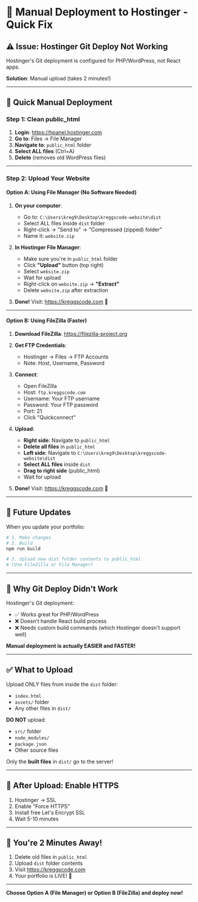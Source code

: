 # 🚀 Manual Deployment to Hostinger - Quick Fix

## ⚠️ Issue: Hostinger Git Deploy Not Working

Hostinger's Git deployment is configured for PHP/WordPress, not React apps.

**Solution**: Manual upload (takes 2 minutes!)

---

## 🎯 **Quick Manual Deployment**

### Step 1: Clean public_html

1. **Login**: https://hpanel.hostinger.com
2. **Go to**: Files → File Manager
3. **Navigate to**: `public_html` folder
4. **Select ALL files** (Ctrl+A)
5. **Delete** (removes old WordPress files)

---

### Step 2: Upload Your Website

#### **Option A: Using File Manager (No Software Needed)**

1. **On your computer**:
   - Go to: `C:\Users\kreg9\Desktop\kreggscode-website\dist`
   - Select ALL files inside `dist` folder
   - Right-click → "Send to" → "Compressed (zipped) folder"
   - Name it: `website.zip`

2. **In Hostinger File Manager**:
   - Make sure you're in `public_html` folder
   - Click **"Upload"** button (top right)
   - Select `website.zip`
   - Wait for upload
   - Right-click on `website.zip` → **"Extract"**
   - Delete `website.zip` after extraction

3. **Done!** Visit: https://kreggscode.com 🎉

---

#### **Option B: Using FileZilla (Faster)**

1. **Download FileZilla**: https://filezilla-project.org

2. **Get FTP Credentials**:
   - Hostinger → Files → FTP Accounts
   - Note: Host, Username, Password

3. **Connect**:
   - Open FileZilla
   - Host: `ftp.kreggscode.com`
   - Username: Your FTP username
   - Password: Your FTP password
   - Port: 21
   - Click "Quickconnect"

4. **Upload**:
   - **Right side**: Navigate to `public_html`
   - **Delete all files** in `public_html`
   - **Left side**: Navigate to `C:\Users\kreg9\Desktop\kreggscode-website\dist`
   - **Select ALL files** inside `dist`
   - **Drag to right side** (public_html)
   - Wait for upload

5. **Done!** Visit: https://kreggscode.com 🎉

---

## 🔄 **Future Updates**

When you update your portfolio:

```bash
# 1. Make changes
# 2. Build
npm run build

# 3. Upload new dist folder contents to public_html
# (Use FileZilla or File Manager)
```

---

## 🎯 **Why Git Deploy Didn't Work**

Hostinger's Git deployment:
- ✅ Works great for PHP/WordPress
- ❌ Doesn't handle React build process
- ❌ Needs custom build commands (which Hostinger doesn't support well)

**Manual deployment is actually EASIER and FASTER!**

---

## ✅ **What to Upload**

Upload ONLY files from inside the `dist` folder:
- `index.html`
- `assets/` folder
- Any other files in `dist/`

**DO NOT** upload:
- `src/` folder
- `node_modules/`
- `package.json`
- Other source files

Only the **built files** in `dist/` go to the server!

---

## 🔐 **After Upload: Enable HTTPS**

1. Hostinger → SSL
2. Enable "Force HTTPS"
3. Install free Let's Encrypt SSL
4. Wait 5-10 minutes

---

## 🎉 **You're 2 Minutes Away!**

1. Delete old files in `public_html`
2. Upload `dist` folder contents
3. Visit https://kreggscode.com
4. Your portfolio is LIVE! 🚀

---

**Choose Option A (File Manager) or Option B (FileZilla) and deploy now!**
